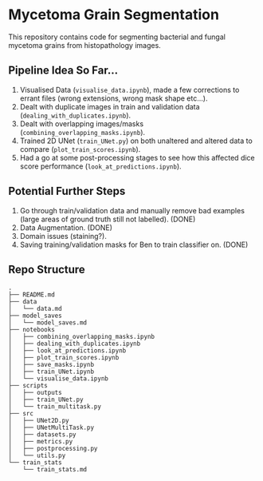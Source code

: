 # Mycetoma Grain Segmentation

This repository contains code for segmenting bacterial and fungal mycetoma grains from histopathology images.

## Pipeline Idea So Far...

1. Visualised Data (`visualise_data.ipynb`), made a few corrections to errant files (wrong extensions, wrong mask shape etc...).
2. Dealt with duplicate images in train and validation data (`dealing_with_duplicates.ipynb`).
3. Dealt with overlapping images/masks (`combining_overlapping_masks.ipynb`).
4. Trained 2D UNet (`train_UNet.py`) on both unaltered and altered data to compare (`plot_train_scores.ipynb`).
5. Had a go at some post-processing stages to see how this affected dice score performance (`look_at_predictions.ipynb`).

## Potential Further Steps

1. Go through train/validation data and manually remove bad examples (large areas of ground truth still not labelled). (DONE)
2. Data Augmentation. (DONE)
3. Domain issues (staining?).
4. Saving training/validation masks for Ben to train classifier on. (DONE)

## Repo Structure

```
.
├── README.md
├── data
│   └── data.md
├── model_saves
│   └── model_saves.md
├── notebooks
│   ├── combining_overlapping_masks.ipynb
│   ├── dealing_with_duplicates.ipynb
│   ├── look_at_predictions.ipynb
│   ├── plot_train_scores.ipynb
│   ├── save_masks.ipynb
│   ├── train_UNet.ipynb
│   └── visualise_data.ipynb
├── scripts
│   ├── outputs
│   ├── train_UNet.py
│   └── train_multitask.py
├── src
│   ├── UNet2D.py
│   ├── UNetMultiTask.py
│   ├── datasets.py
│   ├── metrics.py
│   ├── postprocessing.py
│   └── utils.py
└── train_stats
    └── train_stats.md
```
